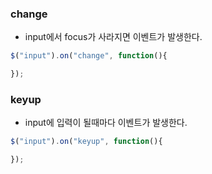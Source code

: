 ### change
- input에서 focus가 사라지면 이벤트가 발생한다.
```javascript
$("input").on("change", function(){

});
```
### keyup
- input에 입력이 될때마다 이벤트가 발생한다.

```javascript
$("input").on("keyup", function(){

});
```